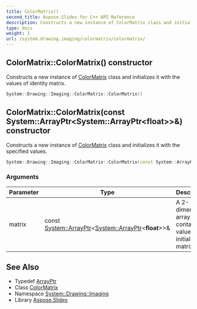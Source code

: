```yaml
---
title: ColorMatrix()
second_title: Aspose.Slides for C++ API Reference
description: Constructs a new instance of ColorMatrix class and initializes it with the values of identity matrix.
type: docs
weight: 1
url: /system.drawing.imaging/colormatrix/colormatrix/
---
```

## ColorMatrix::ColorMatrix() constructor


Constructs a new instance of [ColorMatrix](../) class and initializes it with the values of identity matrix.

```cpp
System::Drawing::Imaging::ColorMatrix::ColorMatrix()
```

## ColorMatrix::ColorMatrix(const System::ArrayPtr\<System::ArrayPtr\<float\>\>\&) constructor


Constructs a new instance of [ColorMatrix](../) class and initializes it with the specified values.

```cpp
System::Drawing::Imaging::ColorMatrix::ColorMatrix(const System::ArrayPtr<System::ArrayPtr<float>> &matrix)
```


### Arguments

| Parameter | Type | Description |
| --- | --- | --- |
| matrix | const [System::ArrayPtr](../../../system/arrayptr/)\<[System::ArrayPtr](../../../system/arrayptr/)\<**float**\>\>\& | A 2-dimensional array containing value ot initialize the matrix with |

## See Also

* Typedef [ArrayPtr](../../../system/arrayptr/)
* Class [ColorMatrix](../)
* Namespace [System::Drawing::Imaging](../../)
* Library [Aspose.Slides](../../../)